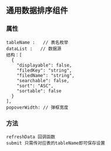 ## 通用数据排序组件

### 属性 
    tableName :   // 表名枚举 
    dataList :   // 数据源 
    结构：[
      {
        "displayable": false,
        "filedKey": "string",
        "filedName": "string",
        "searchable": false,
        "sort": "ASC",
        "sortable": false
      }
    ],
    popoverWidth: // 弹框宽度
### 方法 
    refreshData 回调函数
    submit 只需传对应表的tableName即可保存设置
